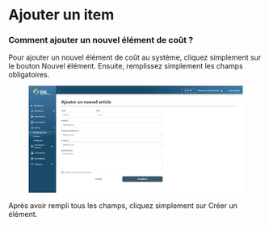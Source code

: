 # Ajouter un item

### Comment ajouter un nouvel élément de coût ?

Pour ajouter un nouvel élément de coût au système, cliquez simplement sur le bouton Nouvel élément. Ensuite, remplissez simplement les champs obligatoires.

<figure><img src="../../../../.gitbook/assets/it-new.png" alt=""><figcaption></figcaption></figure>

Après avoir rempli tous les champs, cliquez simplement sur Créer un élément.
